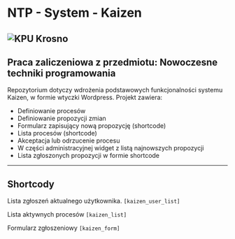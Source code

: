 
# NTP - System - Kaizen

![KPU Krosno](https://k3e.pl/wp-content/uploads/2022/04/Logo_2-1.png)
------------------
Praca zaliczeniowa z przedmiotu: Nowoczesne techniki programowania
------------------
Repozytorium dotyczy wdrożenia podstawowych funkcjonalności systemu Kaizen, w formie wtyczki Wordpress.
Projekt zawiera: 

* Definiowanie procesów
* Definiowanie propozycji zmian
* Formularz zapisujący nową propozycję (shortcode)
* Lista procesów (shortcode)
* Akceptacja lub odrzucenie procesu
* W części administracyjnej widget z listą najnowszych propozycji
* Lista zgłoszonych propozycji w formie shortcode

------------------
## Shortcody

Lista zgłoszeń aktualnego użytkownika.
`[kaizen_user_list]`

Lista aktywnych procesów
`[kaizen_list]`

Formularz zgłoszeniowy
`[kaizen_form]`


